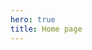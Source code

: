 ```yaml
---
hero: true
title: Home page
---
```


<script setup>
import HomePage from "./components/HomePage.vue";
import HomePage_Bio from "./components/HomePage_Bio.vue"
import HomePage_Features from "./components/HomePage_Features.vue"
import HomePage_Banners from "./components/HomePage_Banners.vue"
</script>

<HomePage :dummyFeatures="8">
	<template #Bio>
		<HomePage_Bio/>
	</template>
	<template #Features>
		<HomePage_Features/>
	</template>
	<template #Banners>
		<HomePage_Banners/>
	</template>
</HomePage>


